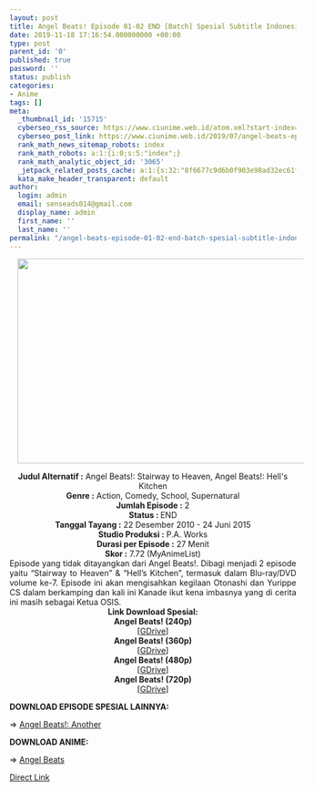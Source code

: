 ```yaml
---
layout: post
title: Angel Beats! Episode 01-02 END [Batch] Spesial Subtitle Indonesia
date: 2019-11-18 17:16:54.000000000 +00:00
type: post
parent_id: '0'
published: true
password: ''
status: publish
categories:
- Anime
tags: []
meta:
  _thumbnail_id: '15715'
  cyberseo_rss_source: https://www.ciunime.web.id/atom.xml?start-index=3301&max-results=150
  cyberseo_post_link: https://www.ciunime.web.id/2019/07/angel-beats-episode-01-02-end-batch.html
  rank_math_news_sitemap_robots: index
  rank_math_robots: a:1:{i:0;s:5:"index";}
  rank_math_analytic_object_id: '3065'
  _jetpack_related_posts_cache: a:1:{s:32:"8f6677c9d6b0f903e98ad32ec61f8deb";a:2:{s:7:"expires";i:1646836819;s:7:"payload";a:0:{}}}
  kata_make_header_transparent: default
author:
  login: admin
  email: senseads014@gmail.com
  display_name: admin
  first_name: ''
  last_name: ''
permalink: "/angel-beats-episode-01-02-end-batch-spesial-subtitle-indonesia/"
---
```

<div class="separator" style="clear: both; text-align: center;"><a href="https://1.bp.blogspot.com/-oPK0RknKySw/XTwjyYZ10CI/AAAAAAAAcuM/2pV7JL9fp9EQZte5ht427uvj5MLC5uldQCLcBGAs/s1600/Angel%2BBeats%2521%2BSpesial.jpg" imageanchor="1" style="margin-left: 1em; margin-right: 1em;"><img border="0" data-original-height="720" data-original-width="1280" height="360" src="{{ site.baseurl }}/assets/2019/11/Angel%2BBeats%2521%2BSpesial.jpg" width="640" /></a></div>
<p>
<div style="text-align: center;"><b>Judul</b><b><b> Alternatif </b>:</b> Angel Beats!: Stairway to Heaven, Angel Beats!: Hell's Kitchen</div>
<div style="text-align: center;"><b><b>Genre :</b></b> Action, Comedy, School, Supernatural</div>
<div style="text-align: center;"><b>Jumlah Episode :</b> 2<br /><b>Status :&nbsp;</b>END<br /><b>Tanggal Tayang :</b> 22 Desember 2010 - 24 Juni 2015<br /><b>Studio Produksi :</b> P.A. Works<br /><b>Durasi per Episode :</b> 27 Menit</div>
<div style="text-align: center;"><b>Skor :</b> 7.72 (MyAnimeList)</div>
<div style="text-align: center;"></div>
<div style="text-align: justify;"><span class="isi">Episode yang tidak ditayangkan dari Angel Beats!. Dibagi menjadi 2 episode yaitu “Stairway to Heaven” &amp; “Hell’s Kitchen”, termasuk dalam Blu-ray/DVD volume ke-7. Episode ini akan mengisahkan kegilaan Otonashi dan Yurippe CS dalam berkamping dan kali ini Kanade ikut kena imbasnya yang di cerita ini masih sebagai Ketua OSIS.</span></div>
<div style="text-align: justify;"></div>
<div style="text-align: justify;"></div>
<div style="text-align: center;"><b>Link Download Spesial:</b></div>
<div style="text-align: center;"><b>Angel Beats! (240p)</b></div>
<div style="text-align: center;">[<a href="https://drive.google.com/uc?export=download&amp;id=1aHLrzY6nFXQJD9TAIBRWYgAHeMfk4md1" target="_blank" rel="noopener">GDrive</a>]</div>
<div style="text-align: center;">
<div style="text-align: center;"><b>Angel Beats! (360p)</b></div>
<div style="text-align: center;">[<a href="https://drive.google.com/uc?export=download&amp;id=1ldt5jT4C2AaA3irm8a5UiB8LPWBkEdu6" target="_blank" rel="noopener">GDrive</a>]</div>
<div style="text-align: center;">
<div style="text-align: center;"><b>Angel Beats! (480p)</b></div>
<div style="text-align: center;">[<a href="https://drive.google.com/uc?export=download&amp;id=17C2Y9NjsfqmxcGe5qNdA7ogZ_0zs1Bfe" target="_blank" rel="noopener">GDrive</a>]</div>
<div style="text-align: center;">
<div style="text-align: center;"><b>Angel Beats! (720p)</b></div>
<div style="text-align: center;">[<a href="https://drive.google.com/uc?export=download&amp;id=1TvfZDAf-B-Y7dfLJHe9ACfRIj3F3D7YO" target="_blank" rel="noopener">GDrive</a>]
<div style="text-align: left;">
<p><b>DOWNLOAD EPISODE SPESIAL LAINNYA:</b></p>
<p>=&gt;&nbsp;<a href="https://www.ciunime.web.id/2019/07/angel-beats-another-epilogue-spesial.html" target="_blank" rel="noopener">Angel Beats!: Another</a></p>
<p><b>DOWNLOAD ANIME:</b></p>
<p>=&gt;&nbsp;<a href="https://www.ciunime.web.id/2018/09/angel-beats-episode-01-13-end-2-ova.html" target="_blank" rel="noopener">Angel Beats</a></p>
</div>
</div>
</div>
</div>
</div>
<link rel="stylesheet" href="https://cdnjs.cloudflare.com/ajax/libs/font-awesome/4.7.0/css/font-awesome.min.css" />
<div class="divbtn"> <a href="https://handymansurrender.com/fihup8buzv?key=94550f7ce39444073321dde3b8782f97" class="btn"><i class="fa fa-download"></i> Direct Link</a> </div>
